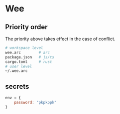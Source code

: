 # Wee






## Priority order

The priority above takes effect in the case of conflict.

```bash
# workspace level
wee.arc        # arc
package.json   # js/ts
cargo.toml     # rust
# user level
~/.wee.arc
```

## secrets


```js
env = {
    password: "pkpkppk"
}


```